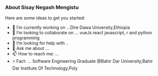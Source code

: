 ### About Sisay Negash Mengistu
Here are some ideas to get you started:

- 🔭 I’m currently working on ...Dire Dawa University,Ethiopia
- 👯 I’m looking to collaborate on ... vueJs react javascript, r and python programming
- 🤔 I’m looking for help with ..
- 💬 Ask me about ...
- 📫 How to reach me: ...
- ⚡ Fact: ... Software Engineering Graduate @Bahir Dar University,Bahir Dar Institute Of Technology,Poly

